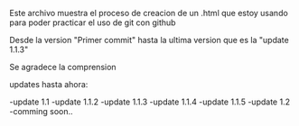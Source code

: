 Este archivo muestra el proceso de creacion de un .html que estoy usando para poder practicar el uso de git con github

Desde la version "Primer commit" hasta la ultima version que es la "update 1.1.3"

Se agradece la comprension

updates hasta ahora:

-update 1.1
-update 1.1.2
-update 1.1.3
-update 1.1.4
-update 1.1.5
-update 1.2
-comming soon..
